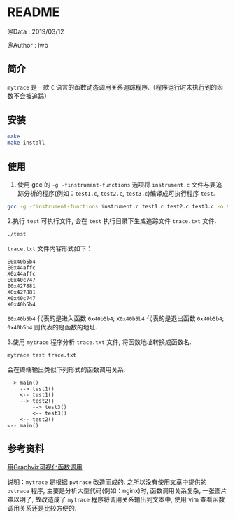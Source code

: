 # README #

@Data   : 2019/03/12

@Author : lwp

## 简介

`mytrace` 是一款 `C` 语言的函数动态调用关系追踪程序.（程序运行时未执行到的函数不会被追踪）

## 安装

``` sh
make
make install
```

## 使用

1. 使用 gcc 的 `-g -finstrument-functions` 选项将 `instrument.c` 文件与要追踪分析的程序(例如：`test1.c`, `test2.c`, `test3.c`)编译成可执行程序 `test`.

``` sh
gcc -g -finstrument-functions instrument.c test1.c test2.c test3.c -o test
```

2.执行 `test` 可执行文件, 会在 `test` 执行目录下生成追踪文件 `trace.txt` 文件.

``` sh
./test
```

`trace.txt` 文件内容形式如下：

    E0x40b5b4
    E0x44affc
    X0x44affc
    E0x40c747
    E0x427881
    X0x427881
    X0x40c747
    X0x40b5b4

`E0x40b5b4` 代表的是进入函数 `0x40b5b4`;
`X0x40b5b4` 代表的是退出函数 `0x40b5b4`;
`0x40b5b4` 则代表的是函数的地址.

3.使用 `mytrace` 程序分析 `trace.txt` 文件, 将函数地址转换成函数名.

``` sh
mytrace test trace.txt
```

会在终端输出类似下列形式的函数调用关系:

    --> main()
        --> test1()
        <-- test1()
        --> test2()
            --> test3()
            <-- test3()
        <-- test2()
    <-- main()

## 参考资料

[用Graphviz可视化函数调用](https://www.ibm.com/developerworks/cn/linux/l-graphvis/)

说明：`mytrace` 是根据 `pvtrace` 改造而成的. 之所以没有使用文章中提供的 `pvtrace` 程序, 主要是分析大型代码(例如：nginx)时, 函数调用关系复杂, 一张图片难以明了, 故改造成了 `mytrace` 程序将调用关系输出到文本中, 使用 vim 查看函数调用关系还是比较方便的.
